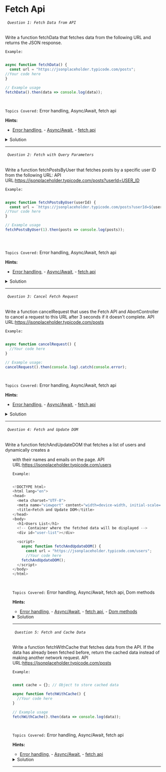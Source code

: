 # Fetch Api

###### ` Question 1: Fetch Data from API`

 Write a function fetchData that fetches data from the following URL and returns the JSON response.

`Example:`

```javascript

async function fetchData() {
  const url = "https://jsonplaceholder.typicode.com/posts";
//Your code here
}

// Example usage
fetchData().then(data => console.log(data));

  
```

`Topics Covered:`
Error handling, Async/Await, fetch api
 
**Hints:**
- [Error handling](https://www.w3schools.com/js/js_errors.asp), - [Async/Await](https://www.w3schools.com/js/js_async.asp), - [fetch api](https://www.w3schools.com/jsref/api_fetch.asp)

<details>
  <summary>Solution</summary>

### Let's look at the solution:

```javascript

async function fetchData() {
  const url = "https://jsonplaceholder.typicode.com/posts";

  try {
    const response = await fetch(url); // Fetch data from the API
    const data = await response.json(); // Parse JSON response
    return data; // Return the array of objects
  } catch (error) {
    console.error("Error fetching data:", error);
  }
}

// Example usage
fetchData().then(data => console.log(data));

  
```

**Explanation:**


### Function: fetchData()

**Purpose**: Fetches data from the API (https://jsonplaceholder.typicode.com/posts).

#### Steps:
1. Sends a request to the specified URL using fetch().
2. Waits for the response and parses it as JSON using response.json().
3. Returns the parsed data (array of objects).

#### Error Handling:
- If there's an error during the fetch operation, it logs the error message to the console.

### Usage:
- The fetchData() function is called and the resulting data is logged to the console using .then(data => console.log(data)).

  
</details>
 
---- 
###### ` Question 2: Fetch with Query Parameters`

 Write a function fetchPostsByUser that fetches posts by a specific user ID from the following URL:
   API URL:https://jsonplaceholder.typicode.com/posts?userId=USER_ID

`Example:`

```javascript

async function fetchPostsByUser(userId) {
  const url = `https://jsonplaceholder.typicode.com/posts?userId=${userId}`; // Add query parameter
//Your code here
}

// Example usage
fetchPostsByUser(1).then(posts => console.log(posts));


  
```

`Topics Covered:`
Error handling, Async/Await, fetch api
 
**Hints:**
- [Error handling](https://www.w3schools.com/js/js_errors.asp), - [Async/Await](https://www.w3schools.com/js/js_async.asp), - [fetch api](https://www.w3schools.com/jsref/api_fetch.asp)

<details>
  <summary>Solution</summary>

### Let's look at the solution:

```javascript

async function fetchPostsByUser(userId) {
  const url = `https://jsonplaceholder.typicode.com/posts?userId=${userId}`; // Add query parameter

  try {
    const response = await fetch(url); // Fetch posts for the specific user
    const posts = await response.json(); // Parse JSON response
    return posts; // Return the array of posts
  } catch (error) {
    console.error("Error fetching posts:", error);
  }
}

// Example usage
fetchPostsByUser(1).then(posts => console.log(posts));


  
```

**Explanation:**


## Function: fetchPostsByUser(userId)

## Purpose:
Fetches posts for a specific user from the API [https://jsonplaceholder.typicode.com/posts](https://jsonplaceholder.typicode.com/posts).

## Steps:
1. Constructs the API URL with the provided userId as a query parameter:  
   `https://jsonplaceholder.typicode.com/posts?userId=${userId}`;
2. Sends a request to the URL using fetch().
3. Waits for the response and parses it as JSON using response.json().
4. Returns the parsed data (an array of posts).

## Error Handling:
- If there's an error during the fetch operation, it logs the error message to the console.

## Usage:
- The fetchPostsByUser(1) function is called with userId = 1, and the resulting posts are logged to the console using .then(posts => console.log(posts)).

  
</details>
 
---- 
###### ` Question 3: Cancel Fetch Request`

 Write a function cancelRequest that uses the Fetch API and AbortController to cancel a request to this URL after 3 seconds if it doesn't complete.
 API URL:https://jsonplaceholder.typicode.com/posts 

`Example:`

```javascript

async function cancelRequest() {
  //Your code here
}

// Example usage:
cancelRequest().then(console.log).catch(console.error);

  
```

`Topics Covered:`
Error handling, Async/Await, fetch api
 
**Hints:**
- [Error handling](https://www.w3schools.com/js/js_errors.asp), - [Async/Await](https://www.w3schools.com/js/js_async.asp), - [fetch api](https://www.w3schools.com/jsref/api_fetch.asp)

<details>
  <summary>Solution</summary>

### Let's look at the solution:

```javascript

async function cancelRequest() {
  const controller = new AbortController(); // Create AbortController
  const signal = controller.signal;

  setTimeout(() => {
    controller.abort(); // Cancel the request after 3 seconds
  }, 3000);

  try {
    const response = await fetch('https://jsonplaceholder.typicode.com/posts', { signal });
    const data = await response.json();
    return data;
  } catch (error) {
    if (error.name === 'AbortError') {
      return 'Request canceled'; // Handle request cancellation
    }
    throw error;
  }
}

// Example usage:
cancelRequest().then(console.log).catch(console.error);

  
```

**Explanation:**


## Function: cancelRequest()

## Purpose:
Cancels an API request after 3 seconds using AbortController.

## Steps:
1. Creates an AbortController and sets a 3-second timeout to abort the request.
2. Sends a fetch request to the API with the signal from the controller.
3. Handles responses:
   - If completed, parses and returns the data.
   - If aborted, returns "Request canceled."
4. Logs or handles other errors if they occur.

## Usage:
1. Calls cancelRequest().
2. Logs either the API data or "Request canceled" to the console.
  
</details>
 
---- 
###### ` Question 4: Fetch and Update DOM`

 Write a function fetchAndUpdateDOM that fetches a list of users and dynamically creates a <ul> with their names and emails on the page.
  API URL:https://jsonplaceholder.typicode.com/users 

`Example:`

```javascript

<!DOCTYPE html>
<html lang="en">
<head>
  <meta charset="UTF-8">
  <meta name="viewport" content="width=device-width, initial-scale=1.0">
  <title>Fetch and Update DOM</title>
</head>
<body>
  <h1>Users List</h1>
  <!-- Container where the fetched data will be displayed -->
  <div id="user-list"></div>

  <script>
    async function fetchAndUpdateDOM() {
      const url = "https://jsonplaceholder.typicode.com/users";
      //Your code here
    fetchAndUpdateDOM();
  </script>
</body>
</html>

  
```

`Topics Covered:`
Error handling, Async/Await, fetch api, Dom methods
 
**Hints:**
- [Error handling](https://www.w3schools.com/js/js_errors.asp), - [Async/Await](https://www.w3schools.com/js/js_async.asp), - [fetch api](https://www.w3schools.com/jsref/api_fetch.asp), - [Dom methods](https://www.tutorialspoint.com/javascript/javascript_dom_methods.htm)

<details>
  <summary>Solution</summary>

### Let's look at the solution:

```javascript

<!DOCTYPE html>
<html lang="en">
<head>
  <meta charset="UTF-8">
  <meta name="viewport" content="width=device-width, initial-scale=1.0">
  <title>Fetch and Update DOM</title>
</head>
<body>
  <h1>Users List</h1>
  <!-- Container where the fetched data will be displayed -->
  <div id="user-list"></div>

  <script>
    async function fetchAndUpdateDOM() {
      const url = "https://jsonplaceholder.typicode.com/users";

      try {
        // Fetch user data from API
        const response = await fetch(url);
        const users = await response.json();

        // Get the container where the user list will be displayed
        const container = document.getElementById("user-list");

        // Create a <ul> element
        const ul = document.createElement("ul");

        // Loop through each user and create <li> for their name and email
        users.forEach(user => {
          const li = document.createElement("li");
          li.textContent = `${user.name} (${user.email})`// Format: "Name (Email)"
          ul.appendChild(li); // Add the <li> to the <ul>
        });

        // Add the <ul> to the container
        container.appendChild(ul);
      } catch (error) {
        console.error("Error fetching and updating DOM:", error);
      }
    }

    // Call the function to fetch data and update the DOM
    fetchAndUpdateDOM();
  </script>
</body>
</html>


  
```

**Explanation:**


## HTML Structure:

- A `<h1>` element titled **"Users List."**
- A `<div>` element with the ID user-list to display the fetched user data.

---

## Function: fetchAndUpdateDOM()

### **Purpose:**
Fetches user data from an API and updates the DOM with the user list.

### **Steps:**
1. Fetches data from https://jsonplaceholder.typicode.com/users.
2. Parses the response as JSON to get an array of user objects.
3. Selects the user-list container from the DOM.
4. Creates a `<ul>` element to list the user details.
5. Iterates through the user array:
   - Creates `<li>` elements for each user's name and email in the format Name (Email).
   - Appends each `<li> `to the `<ul>`.
6. Appends the `<ul>` to the user-list container.
# Error Handling
- Logs an error message if the fetch operation fails.
# Execution:
- Calls fetchAndUpdateDOM() to fetch user data and update the DOM when the script runs.

  
</details>
 
---- 
###### ` Question 5: Fetch and Cache Data`

 Write a function fetchWithCache that fetches data from the API. If the data has already been fetched before, return the cached data instead of making another network request.
  API URL:https://jsonplaceholder.typicode.com/posts

`Example:`

```javascript

const cache = {}; // Object to store cached data

async function fetchWithCache() {
  //Your code here
}

// Example usage
fetchWithCache().then(data => console.log(data));

  
```

`Topics Covered:`
Error handling, Async/Await, fetch api
 
**Hints:**
- [Error handling](https://www.w3schools.com/js/js_errors.asp), - [Async/Await](https://www.w3schools.com/js/js_async.asp), - [fetch api](https://www.w3schools.com/jsref/api_fetch.asp)

<details>
  <summary>Solution</summary>

### Let's look at the solution:

```javascript

const cache = {}; // Object to store cached data

async function fetchWithCache() {
  const url = "https://jsonplaceholder.typicode.com/posts";

  // Check if data is already cached
  if (cache[url]) {
    console.log("Returning cached data");
    return cache[url]; // Return cached data
  }

  try {
    const response = await fetch(url); // Fetch data from the API
    const data = await response.json(); // Parse JSON response
    cache[url] = data; // Store data in cache
    return data; // Return the fetched data
  } catch (error) {
    console.error("Error fetching data:", error);
  }
}

// Example usage
fetchWithCache().then(data => console.log(data));

  
```

**Explanation:**


## Function: fetchWithCache

### Purpose:
Efficiently fetch data from an API, caching results to avoid redundant requests.

### Steps:

1. **Initialize Cache**:
- An empty cache object is created to store cached data.

2. **Check Cache**:
- If the URL data is already in the cache, log "Returning cached data" and return the cached result.

3. **Fetch Data**:
- If not cached, send a fetch request to the API (https://jsonplaceholder.typicode.com/posts).
- Parse the response as JSON and store it in the cache for future use.
- Return the fetched data.

4. **Error Handling**:
- Logs any errors encountered during the fetch process.

### Usage:
- Calls fetchWithCache(), which either retrieves cached data or fetches and caches the data before logging it to the console.

  
</details>
 
---- 
